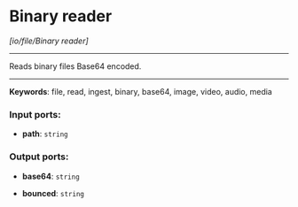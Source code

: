 # Binary reader

_[io/file/Binary reader]_

---

Reads binary files Base64 encoded.  

---

__Keywords__: file, read, ingest, binary, base64, image, video, audio, media

### Input ports:

* __path__: ` string `

### Output ports:

* __base64__: ` string `


* __bounced__: ` string `

